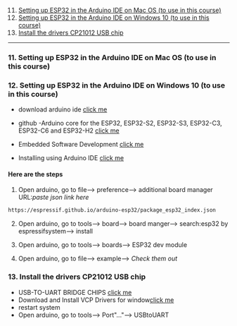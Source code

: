 11. [Setting up ESP32 in the Arduino IDE on Mac OS (to use in this course)](#11)
12. [Setting up ESP32 in the Arduino IDE on Windows 10 (to use in this course)](#12)
13. [Install the drivers CP21012 USB chip](#13)

---

### 11. Setting up ESP32 in the Arduino IDE on Mac OS (to use in this course)<a id="11"></a>

### 12. Setting up ESP32 in the Arduino IDE on Windows 10 (to use in this course)<a id="12"></a>

- download arduino ide [click me](https://www.arduino.cc/en/software)
- github -Arduino core for the ESP32, ESP32-S2, ESP32-S3, ESP32-C3, ESP32-C6 and ESP32-H2 [click me](https://github.com/espressif/arduino-esp32)
- Embedded Software Development [click me](https://platformio.org/)

- Installing using Arduino IDE [click me](https://docs.espressif.com/projects/arduino-esp32/en/latest/installing.html#installing-using-arduino-ide)

#### Here are the steps

1. Open arduino, go to file--> preference--> additional board manager URL:_paste json link here_

```sh
https://espressif.github.io/arduino-esp32/package_esp32_index.json
```

2. Open arduino, go to tools--> board--> board manger--> search:esp32 by espressifsystem--> install

3. Open arduino, go to tools--> boards--> ESP32 dev module

4. Open arduino, go to file--> example--> _Check them out_

### 13. Install the drivers CP21012 USB chip<a id="13"></a>

- USB-TO-UART BRIDGE CHIPS [click me](http://esp32.net/usb-uart/)
- Download and Install VCP Drivers for window[click me](https://www.silabs.com/developers/usb-to-uart-bridge-vcp-drivers)
- restart system
- Open arduino, go to tools--> Port"..."--> USBtoUART
